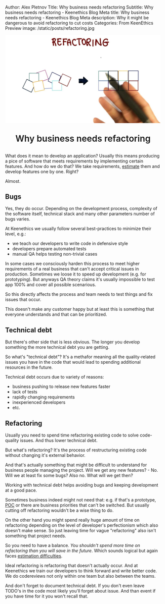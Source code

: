 Author: Alex Pletnov
Title: Why business needs refactoring
Subtitle: Why business needs refactoring - Keenethics Blog
Meta title: Why business needs refactoring - Keenethics Blog
Meta description: Why it might be dangerous to avoid refactoring to cut costs
Categories: From KeenEthics
Preview image: /static/posts/refactoring.jpg

![Why business needs refactoring](/static/posts/refactoring.jpg)

<div>
  <h1 style="font-weight: 600; margin: 30px 0 30px 0; text-align: center;">Why business needs refactoring</h1>
</div>

What does it mean to develop an application? Usually this means producing a pice of software that meets requirements by implementing certain features. And how do we do that? We take requirements, [estimate](/blog/1554420300000-estimates) them and develop features one by one. Right?

Almost.

## Bugs

Yes, they do occur. Depending on the development process, complexity of the software itself, technical stack and many other parameters number of bugs varies.

At Keenethics we usually follow several best-practices to minimize their level, e.g.:

- we teach our developers to write code in defensive style
- developers prepare automated tests
- manual QA helps testing non-trivial cases

In some cases we consciously harden this process to meet higher requirements of a real business that can't accept critical issues in production. Sometimes we loose it to speed up development (e.g. for prototyping). But anyways QA theory claims it's usually impossible to test app 100% and cover all possible scenarious.

So this directly affects the process and team needs to test things and fix issues that occur.

This doesn't make any customer happy but at least this is something that everyone understands and that can be prioritized.

## Technical debt

But there's other side that is less obvious. The longer you develop something the more technical debt you are getting.

So what's "technical debt"? It's a methafor meaning all the quality-related issues you have in the code that would lead to spending additional resources in the future.

Technical debt occurs due to variety of reasons:

- business pushing to release new features faster
- lack of tests
- rapidly changing requirements
- inexperienced developers
- etc.

## Refactoring

Usually you need to spend time refactoring existing code to solve code-quality issues. And thus lower technical debt.

But what's refactoring? It's the process of restructuring existing code without changing it's external behavior.

And that's actually something that might be difficult to understand for business people managing the project. Will we get any new features? - No. Will we at least fix some bugs? Also no. What will we get then?

Working with technical debt helps avoiding bugs and keeping development at a good pace.

Sometimes business indeed might not need that: e.g. if that's a prototype, [POC](/services-proof) or there are business priorities that can't be switched. But usually cutting off refactoring wouldn't be a wise thing to do.

On the other hand you might spend really huge amount of time on refactoring depending on the level of developer's perfectionism which also doesn't make sense. So just leaving time for vague "refactoring" also isn't something that project needs.

So you need to have a balance. *You shouldn't spend more time on refactoring than you will save in the future*. Which sounds logical but again faces [estimation difficulties](/blog/1554420300000-estimates).

Ideal refactoring is refactoring that doesn't actually occur. And at Keenethics we train our developers to think forward and write better code. We do codereviews not only within one team but also between the teams.

And don't forget to document technical debt. If you don't even leave TODO's in the code most likely you'll forget about issue. And than event if you have time for it you won't recall that.
